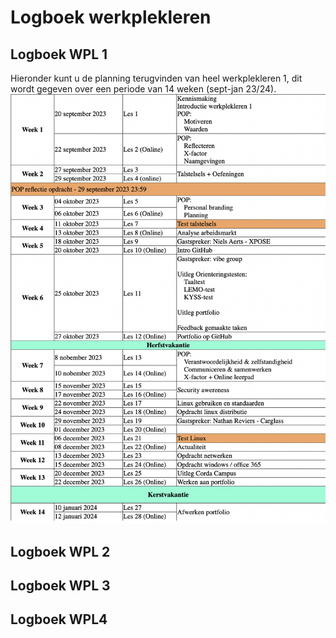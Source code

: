 # Logboek werkplekleren

## Logboek WPL 1
Hieronder kunt u de planning terugvinden van heel werkplekleren 1, dit wordt gegeven over een periode van 14 weken (sept-jan 23/24).
![Alt Text](../images/WeekplanningWPL1.png)
<!-- <p align="center">
  
  <img alt="weekplanning" src="https://github.com/PXL-Digital-SNE-Werkplekleren/portfolio-ThyrsaEertmansPXL/blob/main/images/WeekplanningWPL1.png" width="40%" >

</p>
-->



## Logboek WPL 2

## Logboek WPL 3

## Logboek WPL4
